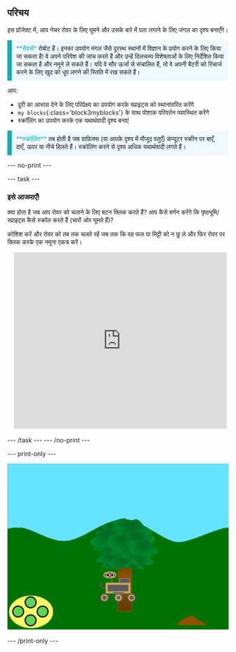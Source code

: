 ## परिचय

इस प्रॉजेक्ट में, आप नेचर रोवर के लिए घूमने और उसके बारे में पता लगाने के लिए जंगल का दृश्य बनाएँगे।

<p style="border-left: solid; border-width:10px; border-color: #0faeb0; background-color: aliceblue; padding: 10px;">
<span style="color: #0faeb0">**रोवर्स*</span> रोबोट हैं। इनका उपयोग मंगल जैसे दूरस्थ स्थानों में विज्ञान के प्रयोग करने के लिए किया जा सकता है!  वे अपने परिवेश की जांच करते हैं और उन्हें दिलचस्प विशेषताओं के लिए निर्देशित किया जा सकता है और नमूने ले सकते हैं। यदि वे सौर ऊर्जा से संचालित हैं, तो वे अपनी बैटरी को रिचार्ज करने के लिए खुद को धूप लगने की स्तिति में रख सकते हैं।
</p>

आप:
+ दूरी का आभास देने के लिए परिप्रेक्ष्य का उपयोग करके स्प्राइट्स को स्थानांतरित करेंगे
+ `my blocks`{:class='block3myblocks'} के साथ पोशाक परिवर्तन व्यवस्थित करेंगे
+ स्क्रॉलिंग का उपयोग करके एक यथार्थवादी दृश्य बनाएं


<p style="border-left: solid; border-width:10px; border-color: #0faeb0; background-color: aliceblue; padding: 10px;">
<span style="color: #0faeb0">**स्क्रोलिंग**</span> तब होती है जब ग्राफ़िक्स (या आपके दृश्य में मौजूद वतुएँ) कंप्यूटर स्क्रीन पर बाएँ, दाएँ, ऊपर या नीचे हिलते हैं। स्क्रोलिंग करने से दृश्य अधिक यथार्थवादी लगते हैं।
</p>

--- no-print ---

--- task ---

### इसे आजमाएँ!
<div style="display: flex; flex-wrap: wrap">
<div style="flex-basis: 175px; flex-grow: 1">  
क्या होता है जब आप रोवर को चलाने के लिए बटन क्लिक करते हैं? आप कैसे वर्णन करेंगे कि पृष्ठभूमि/स्प्राइट्स कैसे स्क्रॉल करते हैं (चारों ओर घूमते हैं)?

कोशिश करें और रोवर को तब तक चलते रहें जब तक कि वह फल या मिट्टी को न छू ले और फिर रोवर पर क्लिक करके एक नमूना एकत्र करें।
</div>
<div class="scratch-preview" style="margin-left: 15px;">
  <iframe allowtransparency="true" width="485" height="402" src="https://scratch.mit.edu/projects/embed/551066826/?autostart=false" frameborder="0"></iframe>
</div>
</div>

--- /task ---
--- /no-print ---

--- print-only ---

![पूर्ण प्रोजेक्ट](images/showcase-static.png)

--- /print-only ---

